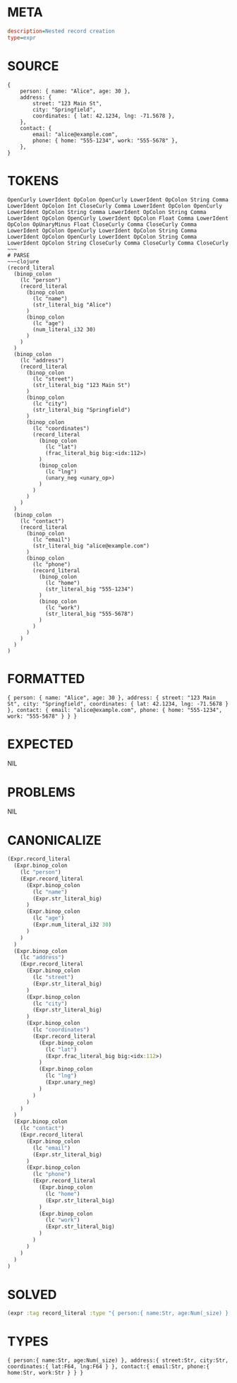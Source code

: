 # META
~~~ini
description=Nested record creation
type=expr
~~~
# SOURCE
~~~roc
{
    person: { name: "Alice", age: 30 },
    address: {
        street: "123 Main St",
        city: "Springfield",
        coordinates: { lat: 42.1234, lng: -71.5678 },
    },
    contact: {
        email: "alice@example.com",
        phone: { home: "555-1234", work: "555-5678" },
    },
}
~~~
# TOKENS
~~~text
OpenCurly LowerIdent OpColon OpenCurly LowerIdent OpColon String Comma LowerIdent OpColon Int CloseCurly Comma LowerIdent OpColon OpenCurly LowerIdent OpColon String Comma LowerIdent OpColon String Comma LowerIdent OpColon OpenCurly LowerIdent OpColon Float Comma LowerIdent OpColon OpUnaryMinus Float CloseCurly Comma CloseCurly Comma LowerIdent OpColon OpenCurly LowerIdent OpColon String Comma LowerIdent OpColon OpenCurly LowerIdent OpColon String Comma LowerIdent OpColon String CloseCurly Comma CloseCurly Comma CloseCurly ~~~
# PARSE
~~~clojure
(record_literal
  (binop_colon
    (lc "person")
    (record_literal
      (binop_colon
        (lc "name")
        (str_literal_big "Alice")
      )
      (binop_colon
        (lc "age")
        (num_literal_i32 30)
      )
    )
  )
  (binop_colon
    (lc "address")
    (record_literal
      (binop_colon
        (lc "street")
        (str_literal_big "123 Main St")
      )
      (binop_colon
        (lc "city")
        (str_literal_big "Springfield")
      )
      (binop_colon
        (lc "coordinates")
        (record_literal
          (binop_colon
            (lc "lat")
            (frac_literal_big big:<idx:112>)
          )
          (binop_colon
            (lc "lng")
            (unary_neg <unary_op>)
          )
        )
      )
    )
  )
  (binop_colon
    (lc "contact")
    (record_literal
      (binop_colon
        (lc "email")
        (str_literal_big "alice@example.com")
      )
      (binop_colon
        (lc "phone")
        (record_literal
          (binop_colon
            (lc "home")
            (str_literal_big "555-1234")
          )
          (binop_colon
            (lc "work")
            (str_literal_big "555-5678")
          )
        )
      )
    )
  )
)
~~~
# FORMATTED
~~~roc
{ person: { name: "Alice", age: 30 }, address: { street: "123 Main St", city: "Springfield", coordinates: { lat: 42.1234, lng: -71.5678 } }, contact: { email: "alice@example.com", phone: { home: "555-1234", work: "555-5678" } } }
~~~
# EXPECTED
NIL
# PROBLEMS
NIL
# CANONICALIZE
~~~clojure
(Expr.record_literal
  (Expr.binop_colon
    (lc "person")
    (Expr.record_literal
      (Expr.binop_colon
        (lc "name")
        (Expr.str_literal_big)
      )
      (Expr.binop_colon
        (lc "age")
        (Expr.num_literal_i32 30)
      )
    )
  )
  (Expr.binop_colon
    (lc "address")
    (Expr.record_literal
      (Expr.binop_colon
        (lc "street")
        (Expr.str_literal_big)
      )
      (Expr.binop_colon
        (lc "city")
        (Expr.str_literal_big)
      )
      (Expr.binop_colon
        (lc "coordinates")
        (Expr.record_literal
          (Expr.binop_colon
            (lc "lat")
            (Expr.frac_literal_big big:<idx:112>)
          )
          (Expr.binop_colon
            (lc "lng")
            (Expr.unary_neg)
          )
        )
      )
    )
  )
  (Expr.binop_colon
    (lc "contact")
    (Expr.record_literal
      (Expr.binop_colon
        (lc "email")
        (Expr.str_literal_big)
      )
      (Expr.binop_colon
        (lc "phone")
        (Expr.record_literal
          (Expr.binop_colon
            (lc "home")
            (Expr.str_literal_big)
          )
          (Expr.binop_colon
            (lc "work")
            (Expr.str_literal_big)
          )
        )
      )
    )
  )
)
~~~
# SOLVED
~~~clojure
(expr :tag record_literal :type "{ person:{ name:Str, age:Num(_size) }, address:{ street:Str, city:Str, coordinates:{ lat:F64, lng:F64 } }, contact:{ email:Str, phone:{ home:Str, work:Str } } }")
~~~
# TYPES
~~~roc
{ person:{ name:Str, age:Num(_size) }, address:{ street:Str, city:Str, coordinates:{ lat:F64, lng:F64 } }, contact:{ email:Str, phone:{ home:Str, work:Str } } }
~~~
